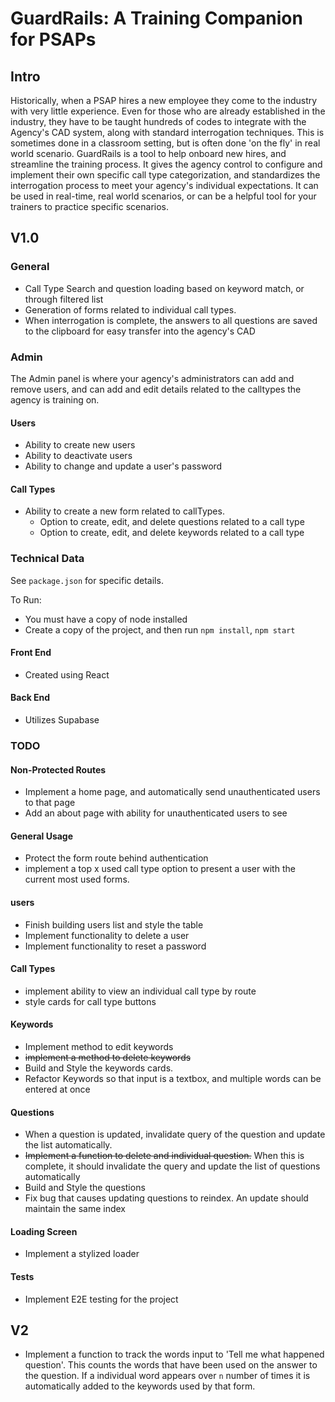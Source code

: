 # GuardRails: A Training Companion for PSAPs

## Intro

Historically, when a PSAP hires a new employee they come to the industry with very little experience. Even for those who are already established in the industry, they have to be taught hundreds of codes to integrate with the Agency's CAD system, along with standard interrogation techniques. This is sometimes done in a classroom setting, but is often done 'on the fly' in real world scenario. GuardRails is a tool to help onboard new hires, and streamline the training process. It gives the agency control to configure and implement their own specific call type categorization, and standardizes the interrogation process to meet your agency's individual expectations. It can be used in real-time, real world scenarios, or can be a helpful tool for your trainers to practice specific scenarios.

## V1.0

### General

- Call Type Search and question loading based on keyword match, or through filtered list
- Generation of forms related to individual call types.
- When interrogation is complete, the answers to all questions are saved to the clipboard for easy transfer into the agency's CAD

### Admin

The Admin panel is where your agency's administrators can add and remove users, and can add and edit details related to the calltypes the agency is training on.

#### Users

- Ability to create new users
- Ability to deactivate users
- Ability to change and update a user's password

#### Call Types

- Ability to create a new form related to callTypes.
  - Option to create, edit, and delete questions related to a call type
  - Option to create, edit, and delete keywords related to a call type

### Technical Data

See `package.json` for specific details.

To Run:

- You must have a copy of node installed
- Create a copy of the project, and then run `npm install`, `npm start`

#### Front End

- Created using React

#### Back End

- Utilizes Supabase

### TODO

#### Non-Protected Routes

- Implement a home page, and automatically send unauthenticated users to that page
- Add an about page with ability for unauthenticated users to see

#### General Usage

- Protect the form route behind authentication
- implement a top x used call type option to present a user with the current most used forms.

#### users

- Finish building users list and style the table
- Implement functionality to delete a user
- Implement functionality to reset a password

#### Call Types

- implement ability to view an individual call type by route
- style cards for call type buttons

#### Keywords

- Implement method to edit keywords
- ~~implement a method to delete keywords~~
- Build and Style the keywords cards.
- Refactor Keywords so that input is a textbox, and multiple words can be entered at once

#### Questions

- When a question is updated, invalidate query of the question and update the list automatically.
- ~~Implement a function to delete and individual question.~~ When this is complete, it should invalidate the query and update the list of questions automatically
- Build and Style the questions
- Fix bug that causes updating questions to reindex. An update should maintain the same index

#### Loading Screen

- Implement a stylized loader

#### Tests

- Implement E2E testing for the project

## V2

- Implement a function to track the words input to 'Tell me what happened question'. This counts the words that have been used on the answer to the question. If a individual word appears over `n` number of times it is automatically added to the keywords used by that form.
